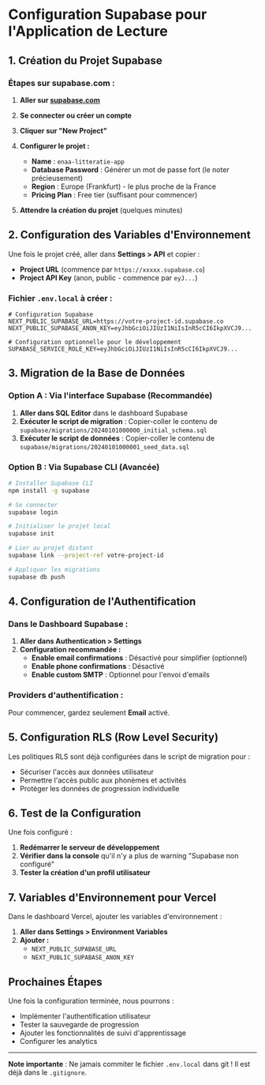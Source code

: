# Configuration Supabase pour l'Application de Lecture

## 1. Création du Projet Supabase

### Étapes sur supabase.com :

1. **Aller sur [supabase.com](https://supabase.com)**
2. **Se connecter ou créer un compte**
3. **Cliquer sur "New Project"**
4. **Configurer le projet :**
   - **Name** : `enaa-litteratie-app`
   - **Database Password** : Générer un mot de passe fort (le noter précieusement)
   - **Region** : Europe (Frankfurt) - le plus proche de la France
   - **Pricing Plan** : Free tier (suffisant pour commencer)

5. **Attendre la création du projet** (quelques minutes)

## 2. Configuration des Variables d'Environnement

Une fois le projet créé, aller dans **Settings > API** et copier :

- **Project URL** (commence par `https://xxxxx.supabase.co`)
- **Project API Key** (anon, public - commence par `eyJ...`)

### Fichier `.env.local` à créer :

```env
# Configuration Supabase
NEXT_PUBLIC_SUPABASE_URL=https://votre-project-id.supabase.co
NEXT_PUBLIC_SUPABASE_ANON_KEY=eyJhbGciOiJIUzI1NiIsInR5cCI6IkpXVCJ9...

# Configuration optionnelle pour le développement
SUPABASE_SERVICE_ROLE_KEY=eyJhbGciOiJIUzI1NiIsInR5cCI6IkpXVCJ9...
```

## 3. Migration de la Base de Données

### Option A : Via l'interface Supabase (Recommandée)

1. **Aller dans SQL Editor** dans le dashboard Supabase
2. **Exécuter le script de migration** : Copier-coller le contenu de `supabase/migrations/20240101000000_initial_schema.sql`
3. **Exécuter le script de données** : Copier-coller le contenu de `supabase/migrations/20240101000001_seed_data.sql`

### Option B : Via Supabase CLI (Avancée)

```bash
# Installer Supabase CLI
npm install -g supabase

# Se connecter
supabase login

# Initialiser le projet local
supabase init

# Lier au projet distant
supabase link --project-ref votre-project-id

# Appliquer les migrations
supabase db push
```

## 4. Configuration de l'Authentification

### Dans le Dashboard Supabase :

1. **Aller dans Authentication > Settings**
2. **Configuration recommandée :**
   - **Enable email confirmations** : Désactivé pour simplifier (optionnel)
   - **Enable phone confirmations** : Désactivé
   - **Enable custom SMTP** : Optionnel pour l'envoi d'emails

### Providers d'authentification :

Pour commencer, gardez seulement **Email** activé.

## 5. Configuration RLS (Row Level Security)

Les politiques RLS sont déjà configurées dans le script de migration pour :
- Sécuriser l'accès aux données utilisateur
- Permettre l'accès public aux phonèmes et activités
- Protéger les données de progression individuelle

## 6. Test de la Configuration

Une fois configuré :

1. **Redémarrer le serveur de développement**
2. **Vérifier dans la console** qu'il n'y a plus de warning "Supabase non configuré"
3. **Tester la création d'un profil utilisateur**

## 7. Variables d'Environnement pour Vercel

Dans le dashboard Vercel, ajouter les variables d'environnement :

1. **Aller dans Settings > Environment Variables**
2. **Ajouter :**
   - `NEXT_PUBLIC_SUPABASE_URL`
   - `NEXT_PUBLIC_SUPABASE_ANON_KEY`

## Prochaines Étapes

Une fois la configuration terminée, nous pourrons :
- Implémenter l'authentification utilisateur
- Tester la sauvegarde de progression
- Ajouter les fonctionnalités de suivi d'apprentissage
- Configurer les analytics

---

**Note importante** : Ne jamais commiter le fichier `.env.local` dans git ! Il est déjà dans le `.gitignore`.
